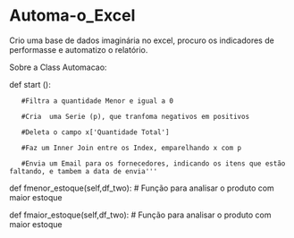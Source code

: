 # Automa-o_Excel
Crio uma  base de dados imaginária no excel, procuro os indicadores de performasse e automatizo o relatório.


Sobre a Class Automacao:

def start ():

       #Filtra a quantidade Menor e igual a 0

       #Cria  uma Serie (p), que tranfoma negativos em positivos

       #Deleta o campo x['Quantidade Total']

       #Faz um Inner Join entre os Index, emparelhando x com p

       #Envia um Email para os fornecedores, indicando os itens que estão faltando, e tambem a data de envia'''

def fmenor_estoque(self,df_two):  # Função para analisar  o produto com maior estoque

def fmaior_estoque(self,df_two):  # Função para analisar  o produto com maior estoque


